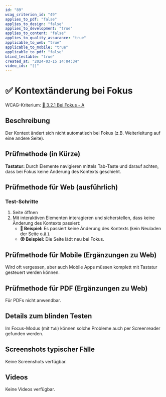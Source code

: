 ```yaml
---
id: "89"
wcag_criterion_id: "49"
applies_to_pdf: "false"
applies_to_design: "false"
applies_to_development: "true"
applies_to_content: "false"
applies_to_quality_assurance: "true"
applicable_to_web: "true"
applicable_to_mobile: "true"
applicable_to_pdf: "false"
blind_testable: "true"
created_at: "2024-03-15 14:04:34"
video_ids: "[]"
---
```


# ✅ Kontextänderung bei Fokus

WCAG-Kriterium: [📜 3.2.1 Bei Fokus - A](..)

## Beschreibung

Der Kontext ändert sich nicht automatisch bei Fokus (z.B. Weiterleitung auf eine andere Seite).

## Prüfmethode (in Kürze)

**Tastatur:** Durch Elemente navigieren mittels Tab-Taste und darauf achten, dass bei Fokus keine Änderung des Kontexts geschieht.

## Prüfmethode für Web (ausführlich)

### Test-Schritte

1. Seite öffnen
1. Mit interaktiven Elementen interagieren und sicherstellen, dass keine Änderung des Kontexts passiert:
    - **🙂 Beispiel:** Es passiert keine Änderung des Kontexts (kein Neuladen der Seite o.ä.).
    - **😡 Beispiel:** Die Seite lädt neu bei Fokus.

## Prüfmethode für Mobile (Ergänzungen zu Web)

Wird oft vergessen, aber auch Mobile Apps müssen komplett mit Tastatur gesteuert werden können.

## Prüfmethode für PDF (Ergänzungen zu Web)

Für PDFs nicht anwendbar.

## Details zum blinden Testen

Im Focus-Modus (mit `Tab`) können solche Probleme auch per Screenreader gefunden werden.

## Screenshots typischer Fälle

Keine Screenshots verfügbar.

## Videos

Keine Videos verfügbar.
